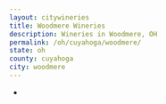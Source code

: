 ```yaml
---
layout: citywineries
title: Woodmere Wineries
description: Wineries in Woodmere, OH
permalink: /oh/cuyahoga/woodmere/
state: oh
county: cuyahoga
city: woodmere
---
```

-
